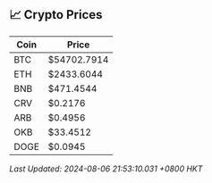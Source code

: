 ## 📈 Crypto Prices

| Coin | Price |
| ---- | ----- |
| BTC | $54702.7914 |
| ETH | $2433.6044 |
| BNB | $471.4544 |
| CRV | $0.2176 |
| ARB | $0.4956 |
| OKB | $33.4512 |
| DOGE | $0.0945 |

_Last Updated: 2024-08-06 21:53:10.031 +0800 HKT_